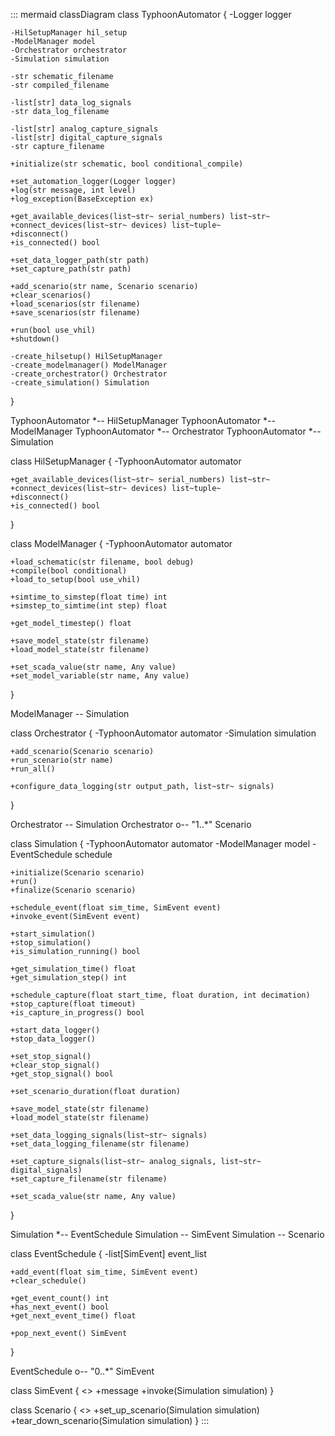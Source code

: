 ::: mermaid
classDiagram
  class TyphoonAutomator {
    -Logger logger

    -HilSetupManager hil_setup
    -ModelManager model
    -Orchestrator orchestrator
    -Simulation simulation

    -str schematic_filename
    -str compiled_filename

    -list[str] data_log_signals
    -str data_log_filename

    -list[str] analog_capture_signals
    -list[str] digital_capture_signals
    -str capture_filename

    +initialize(str schematic, bool conditional_compile)

    +set_automation_logger(Logger logger)
    +log(str message, int level)
    +log_exception(BaseException ex)

    +get_available_devices(list~str~ serial_numbers) list~str~
    +connect_devices(list~str~ devices) list~tuple~
    +disconnect()
    +is_connected() bool

    +set_data_logger_path(str path)
    +set_capture_path(str path)

    +add_scenario(str name, Scenario scenario)
    +clear_scenarios()
    +load_scenarios(str filename)
    +save_scenarios(str filename)

    +run(bool use_vhil)
    +shutdown()

    -create_hilsetup() HilSetupManager
    -create_modelmanager() ModelManager
    -create_orchestrator() Orchestrator
    -create_simulation() Simulation
  }

  TyphoonAutomator *-- HilSetupManager
  TyphoonAutomator *-- ModelManager
  TyphoonAutomator *-- Orchestrator
  TyphoonAutomator *-- Simulation

  class HilSetupManager {
    -TyphoonAutomator automator

    +get_available_devices(list~str~ serial_numbers) list~str~
    +connect_devices(list~str~ devices) list~tuple~
    +disconnect()
    +is_connected() bool
  }

  class ModelManager {
    -TyphoonAutomator automator

    +load_schematic(str filename, bool debug)
    +compile(bool conditional)
    +load_to_setup(bool use_vhil)

    +simtime_to_simstep(float time) int
    +simstep_to_simtime(int step) float

    +get_model_timestep() float

    +save_model_state(str filename)
    +load_model_state(str filename)

    +set_scada_value(str name, Any value)
    +set_model_variable(str name, Any value)
  }

  ModelManager -- Simulation

  class Orchestrator {
    -TyphoonAutomator automator
    -Simulation simulation

    +add_scenario(Scenario scenario)
    +run_scenario(str name)
    +run_all()

    +configure_data_logging(str output_path, list~str~ signals)
  }

  Orchestrator -- Simulation
  Orchestrator o-- "1..*" Scenario

  class Simulation {
    -TyphoonAutomator automator
    -ModelManager model
    -EventSchedule schedule

    +initialize(Scenario scenario)
    +run()
    +finalize(Scenario scenario)

    +schedule_event(float sim_time, SimEvent event)
    +invoke_event(SimEvent event)

    +start_simulation()
    +stop_simulation()
    +is_simulation_running() bool

    +get_simulation_time() float
    +get_simulation_step() int

    +schedule_capture(float start_time, float duration, int decimation)
    +stop_capture(float timeout)
    +is_capture_in_progress() bool

    +start_data_logger()
    +stop_data_logger()

    +set_stop_signal()
    +clear_stop_signal()
    +get_stop_signal() bool

    +set_scenario_duration(float duration)

    +save_model_state(str filename)
    +load_model_state(str filename)

    +set_data_logging_signals(list~str~ signals)
    +set_data_logging_filename(str filename)

    +set_capture_signals(list~str~ analog_signals, list~str~ digital_signals)
    +set_capture_filename(str filename)

    +set_scada_value(str name, Any value)
  }

  Simulation *-- EventSchedule
  Simulation -- SimEvent
  Simulation -- Scenario

  class EventSchedule {
    -list[SimEvent] event_list

    +add_event(float sim_time, SimEvent event)
    +clear_schedule()

    +get_event_count() int
    +has_next_event() bool
    +get_next_event_time() float
    
    +pop_next_event() SimEvent
  }

  EventSchedule o-- "0..*" SimEvent

  class SimEvent {
    <<interface>>
    +message
    +invoke(Simulation simulation)
  }

  class Scenario {
    <<interface>>
    +set_up_scenario(Simulation simulation)
    +tear_down_scenario(Simulation simulation)
  }
:::
